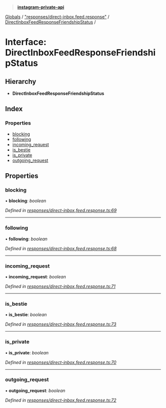 > **[instagram-private-api](../README.md)**

[Globals](../README.md) / ["responses/direct-inbox.feed.response"](../modules/_responses_direct_inbox_feed_response_.md) / [DirectInboxFeedResponseFriendshipStatus](_responses_direct_inbox_feed_response_.directinboxfeedresponsefriendshipstatus.md) /

# Interface: DirectInboxFeedResponseFriendshipStatus

## Hierarchy

- **DirectInboxFeedResponseFriendshipStatus**

## Index

### Properties

- [blocking](_responses_direct_inbox_feed_response_.directinboxfeedresponsefriendshipstatus.md#blocking)
- [following](_responses_direct_inbox_feed_response_.directinboxfeedresponsefriendshipstatus.md#following)
- [incoming_request](_responses_direct_inbox_feed_response_.directinboxfeedresponsefriendshipstatus.md#incoming_request)
- [is_bestie](_responses_direct_inbox_feed_response_.directinboxfeedresponsefriendshipstatus.md#is_bestie)
- [is_private](_responses_direct_inbox_feed_response_.directinboxfeedresponsefriendshipstatus.md#is_private)
- [outgoing_request](_responses_direct_inbox_feed_response_.directinboxfeedresponsefriendshipstatus.md#outgoing_request)

## Properties

### blocking

• **blocking**: _boolean_

_Defined in [responses/direct-inbox.feed.response.ts:69](https://github.com/realinstadude/instagram-private-api/blob/4ae8fec/src/responses/direct-inbox.feed.response.ts#L69)_

---

### following

• **following**: _boolean_

_Defined in [responses/direct-inbox.feed.response.ts:68](https://github.com/realinstadude/instagram-private-api/blob/4ae8fec/src/responses/direct-inbox.feed.response.ts#L68)_

---

### incoming_request

• **incoming_request**: _boolean_

_Defined in [responses/direct-inbox.feed.response.ts:71](https://github.com/realinstadude/instagram-private-api/blob/4ae8fec/src/responses/direct-inbox.feed.response.ts#L71)_

---

### is_bestie

• **is_bestie**: _boolean_

_Defined in [responses/direct-inbox.feed.response.ts:73](https://github.com/realinstadude/instagram-private-api/blob/4ae8fec/src/responses/direct-inbox.feed.response.ts#L73)_

---

### is_private

• **is_private**: _boolean_

_Defined in [responses/direct-inbox.feed.response.ts:70](https://github.com/realinstadude/instagram-private-api/blob/4ae8fec/src/responses/direct-inbox.feed.response.ts#L70)_

---

### outgoing_request

• **outgoing_request**: _boolean_

_Defined in [responses/direct-inbox.feed.response.ts:72](https://github.com/realinstadude/instagram-private-api/blob/4ae8fec/src/responses/direct-inbox.feed.response.ts#L72)_
